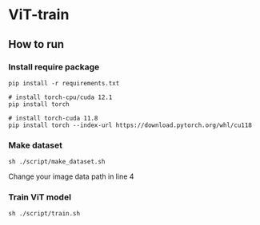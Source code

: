 # ViT-train

## How to run

### Install require package

```shell
pip install -r requirements.txt

# install torch-cpu/cuda 12.1
pip install torch

# install torch-cuda 11.8
pip install torch --index-url https://download.pytorch.org/whl/cu118
```

### Make dataset

`sh ./script/make_dataset.sh`

Change your image data path in line 4

### Train ViT model

`sh ./script/train.sh`
